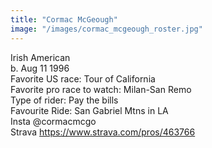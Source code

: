 ```yaml
---
title: "Cormac McGeough"
image: "/images/cormac_mcgeough_roster.jpg"
---
```


Irish American \
b. Aug 11 1996 \
Favorite US race: Tour of California \
Favorite pro race to watch: Milan-San Remo \
Type of rider: Pay the bills \
Favourite Ride: San Gabriel Mtns in LA \
Insta @cormacmcgo \
Strava https://www.strava.com/pros/463766
